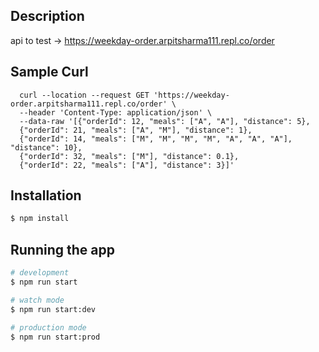 ## Description
  api to test -> https://weekday-order.arpitsharma111.repl.co/order

## Sample Curl

```
  curl --location --request GET 'https://weekday-order.arpitsharma111.repl.co/order' \
  --header 'Content-Type: application/json' \
  --data-raw '[{"orderId": 12, "meals": ["A", "A"], "distance": 5},
  {"orderId": 21, "meals": ["A", "M"], "distance": 1},
  {"orderId": 14, "meals": ["M", "M", "M", "M", "A", "A", "A"], "distance": 10},
  {"orderId": 32, "meals": ["M"], "distance": 0.1},
  {"orderId": 22, "meals": ["A"], "distance": 3}]'
```

## Installation

```bash
$ npm install
```

## Running the app

```bash
# development
$ npm run start

# watch mode
$ npm run start:dev

# production mode
$ npm run start:prod
